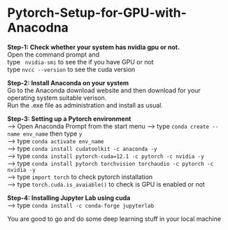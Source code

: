 # Pytorch-Setup-for-GPU-with-Anacodna  

**Step-1: Check whether your system has nvidia gpu or not.**  
Open the command prompt and  
type ``` nvidia-smi``` to see the if you have GPU or not  
type ```nvcc --version``` to see the cuda version  

**Step-2: Install Anaconda on your system**  
Go to the Anaconda download website and then download for your operating system suitable verison.  
Run the .exe file as administration and install as usual.  

**Step-3: Setting up a Pytorch environment**  
--> Open Anaconda Prompt from the start menu
--> type ```conda create --name env_name``` then type ```y```  
--> type ```conda activate env_name```  
--> type ```conda install cudatoolkit -c anaconda -y```  
--> type ```conda install pytorch-cuda=12.1 -c pytorch -c nvidia -y```  
--> type ```conda install pytorch torchvision torchaudio -c pytorch -c nvidia -y```  
--> type ```import torch``` to check pytorch installation   
--> type ```torch.cuda.is_avaiable()``` to check is GPU is enabled or not

**Step-4: Installing Jupyter Lab using cuda**  
--> type ```conda install -c conda-forge jupyterlab```  


You are good to go and do some deep learning stuff in your local machine



